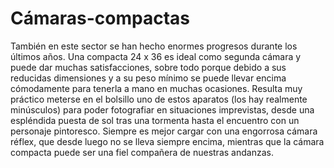 # Cámaras-compactas
También en este sector se han hecho enormes progresos durante los últimos años. Una compacta 24 x 36 es ideal como segunda cámara y puede dar muchas satisfacciones, sobre todo porque debido a sus reducidas dimensiones y a su peso mínimo se puede llevar encima cómodamente para tenerla a mano en muchas ocasiones. Resulta muy práctico meterse en el bolsillo uno de estos aparatos (los hay realmente minúsculos) para poder fotografiar en situaciones imprevistas, desde una espléndida puesta de sol tras una tormenta hasta el encuentro con un personaje pintoresco. Siempre es mejor cargar con una engorrosa cámara réflex, que desde luego no se lleva siempre encima, mientras que la cámara compacta puede ser una fiel compañera de nuestras andanzas.
